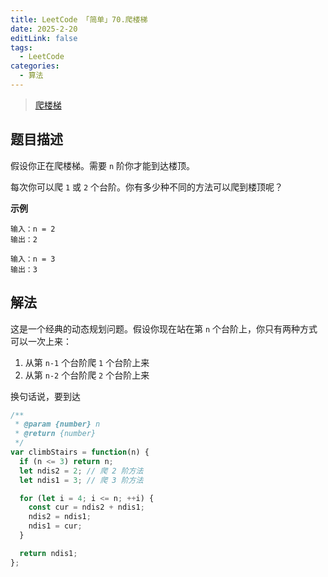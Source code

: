 ```yaml
---
title: LeetCode 「简单」70.爬楼梯
date: 2025-2-20
editLink: false
tags:
  - LeetCode
categories:
  - 算法
---
```


> [爬楼梯](https://leetcode.cn/problems/climbing-stairs/description/)

## 题目描述

假设你正在爬楼梯。需要 `n` 阶你才能到达楼顶。

每次你可以爬 `1` 或 `2` 个台阶。你有多少种不同的方法可以爬到楼顶呢？

**示例**

```
输入：n = 2
输出：2

输入：n = 3
输出：3
```

## 解法

这是一个经典的动态规划问题。假设你现在站在第 `n` 个台阶上，你只有两种方式可以一次上来：

1. 从第 `n-1` 个台阶爬 `1` 个台阶上来
2. 从第 `n-2` 个台阶爬 `2` 个台阶上来

换句话说，要到达

```js
/**
 * @param {number} n
 * @return {number}
 */
var climbStairs = function(n) {
  if (n <= 3) return n;
  let ndis2 = 2; // 爬 2 阶方法
  let ndis1 = 3; // 爬 3 阶方法

  for (let i = 4; i <= n; ++i) {
    const cur = ndis2 + ndis1;
    ndis2 = ndis1;
    ndis1 = cur;
  }

  return ndis1;
};
```
